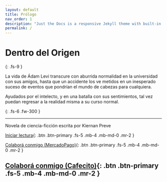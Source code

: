 ```yaml
---
layout: default
title: Prólogo
nav_order: 1
description: "Just the Docs is a responsive Jekyll theme with built-in search that is easily customizable and hosted on GitHub Pages."
permalink: /
---
```


# Dentro del Origen
{: .fs-9 }

La vida de Ádam Levi transcure con aburrida normalidad en la universidad con sus amigos, hasta que un accidente los ve metidos en un inesperado suceso de eventos que pondrían el mundo de cabezas para cualquiera.

Ayudados por el intelecto, y en una batalla con sus sentimientos, tal vez puedan regresar a la realidad misma a su curso normal.

{: .fs-6 .fw-300 }

---

Novela de ciencia-ficción escrita por Kiernan Preve

[Iniciar lectura](/docs/1-inicio.md){: .btn .btn-primary .fs-5 .mb-4 .mb-md-0 .mr-2 }

[Colaborá conmigo (MercadoPago)](https://www.mercadopago.com.ar/subscriptions/checkout?preapproval_plan_id=2c938084802a37ba01802bb17b2e0016){: .btn .btn-primary .fs-5 .mb-4 .mb-md-0 .mr-2 }

[Colaborá conmigo (Cafecito)](https://cafecito.app/kiernan){: .btn .btn-primary .fs-5 .mb-4 .mb-md-0 .mr-2 }
---

